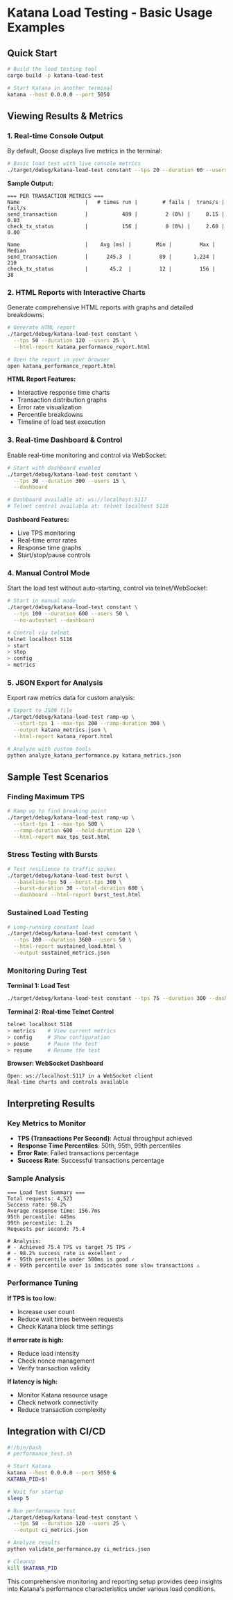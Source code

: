 # Katana Load Testing - Basic Usage Examples

## Quick Start

```bash
# Build the load testing tool
cargo build -p katana-load-test

# Start Katana in another terminal
katana --host 0.0.0.0 --port 5050
```

## Viewing Results & Metrics

### 1. Real-time Console Output
By default, Goose displays live metrics in the terminal:

```bash
# Basic load test with live console metrics
./target/debug/katana-load-test constant --tps 20 --duration 60 --users 10
```

**Sample Output:**
```
=== PER TRANSACTION METRICS ===
Name                     |   # times run |        # fails |  trans/s |  fail/s
send_transaction         |           489 |         2 (0%) |     8.15 |    0.03
check_tx_status          |           156 |         0 (0%) |     2.60 |    0.00

Name                     |    Avg (ms) |        Min |         Max |     Median
send_transaction         |      245.3  |         89 |       1,234 |        210
check_tx_status          |       45.2  |         12 |         156 |         38
```

### 2. HTML Reports with Interactive Charts
Generate comprehensive HTML reports with graphs and detailed breakdowns:

```bash
# Generate HTML report
./target/debug/katana-load-test constant \
  --tps 50 --duration 120 --users 25 \
  --html-report katana_performance_report.html

# Open the report in your browser
open katana_performance_report.html
```

**HTML Report Features:**
- Interactive response time charts
- Transaction distribution graphs
- Error rate visualization
- Percentile breakdowns
- Timeline of load test execution

### 3. Real-time Dashboard & Control
Enable real-time monitoring and control via WebSocket:

```bash
# Start with dashboard enabled
./target/debug/katana-load-test constant \
  --tps 30 --duration 300 --users 15 \
  --dashboard

# Dashboard available at: ws://localhost:5117
# Telnet control available at: telnet localhost 5116
```

**Dashboard Features:**
- Live TPS monitoring
- Real-time error rates
- Response time graphs
- Start/stop/pause controls

### 4. Manual Control Mode
Start the load test without auto-starting, control via telnet/WebSocket:

```bash
# Start in manual mode
./target/debug/katana-load-test constant \
  --tps 100 --duration 600 --users 50 \
  --no-autostart --dashboard

# Control via telnet
telnet localhost 5116
> start
> stop
> config
> metrics
```

### 5. JSON Export for Analysis
Export raw metrics data for custom analysis:

```bash
# Export to JSON file
./target/debug/katana-load-test ramp-up \
  --start-tps 1 --max-tps 200 --ramp-duration 300 \
  --output katana_metrics.json \
  --html-report katana_report.html

# Analyze with custom tools
python analyze_katana_performance.py katana_metrics.json
```

## Sample Test Scenarios

### Finding Maximum TPS
```bash
# Ramp up to find breaking point
./target/debug/katana-load-test ramp-up \
  --start-tps 1 --max-tps 500 \
  --ramp-duration 600 --hold-duration 120 \
  --html-report max_tps_test.html
```

### Stress Testing with Bursts
```bash
# Test resilience to traffic spikes
./target/debug/katana-load-test burst \
  --baseline-tps 50 --burst-tps 300 \
  --burst-duration 30 --total-duration 600 \
  --dashboard --html-report burst_test.html
```

### Sustained Load Testing
```bash
# Long-running constant load
./target/debug/katana-load-test constant \
  --tps 100 --duration 3600 --users 50 \
  --html-report sustained_load.html \
  --output sustained_metrics.json
```

### Monitoring During Test

**Terminal 1: Load Test**
```bash
./target/debug/katana-load-test constant --tps 75 --duration 300 --dashboard
```

**Terminal 2: Real-time Telnet Control**
```bash
telnet localhost 5116
> metrics    # View current metrics
> config     # Show configuration
> pause      # Pause the test
> resume     # Resume the test
```

**Browser: WebSocket Dashboard**
```
Open: ws://localhost:5117 in a WebSocket client
Real-time charts and controls available
```

## Interpreting Results

### Key Metrics to Monitor
- **TPS (Transactions Per Second)**: Actual throughput achieved
- **Response Time Percentiles**: 50th, 95th, 99th percentiles
- **Error Rate**: Failed transactions percentage
- **Success Rate**: Successful transactions percentage

### Sample Analysis
```
=== Load Test Summary ===
Total requests: 4,523
Success rate: 98.2%
Average response time: 156.7ms
95th percentile: 445ms
99th percentile: 1.2s
Requests per second: 75.4

# Analysis:
# - Achieved 75.4 TPS vs target 75 TPS ✓
# - 98.2% success rate is excellent ✓
# - 95th percentile under 500ms is good ✓
# - 99th percentile over 1s indicates some slow transactions ⚠️
```

### Performance Tuning

**If TPS is too low:**
- Increase user count
- Reduce wait times between requests
- Check Katana block time settings

**If error rate is high:**
- Reduce load intensity
- Check nonce management
- Verify transaction validity

**If latency is high:**
- Monitor Katana resource usage
- Check network connectivity
- Reduce transaction complexity

## Integration with CI/CD

```bash
#!/bin/bash
# performance_test.sh

# Start Katana
katana --host 0.0.0.0 --port 5050 &
KATANA_PID=$!

# Wait for startup
sleep 5

# Run performance test
./target/debug/katana-load-test constant \
  --tps 50 --duration 120 --users 25 \
  --output ci_metrics.json

# Analyze results
python validate_performance.py ci_metrics.json

# Cleanup
kill $KATANA_PID
```

This comprehensive monitoring and reporting setup provides deep insights into Katana's performance characteristics under various load conditions.

